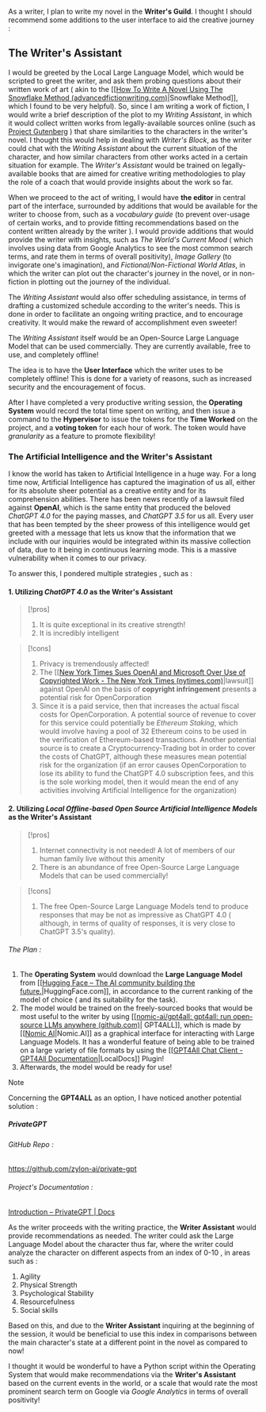 

As a writer, I plan to write my novel in the **Writer's Guild**. I thought I should recommend some additions to the user interface to aid the creative journey : 


## The Writer's Assistant


I would be greeted by the Local Large Language Model, which would be scripted to greet the writer, and ask them probing questions about their written work of art ( akin to the [[[How To Write A Novel Using The Snowflake Method (advancedfictionwriting.com)](https://www.advancedfictionwriting.com/articles/snowflake-method/)|Snowflake Method]], which I found to be very helpful). So, since I am writing a work of fiction, I would write a brief description of the plot to my *Writing Assistant*, in which it would collect written works from legally-available sources online (such as [Project Gutenberg](https://www.gutenberg.org/)  ) that share similarities to the characters in the writer's novel. I thought this would help in dealing with *Writer's Block*, as the writer could chat with the *Writing Assistant* about the current situation of the character, and how similar characters from other works acted in a certain situation for example. The *Writer's Assistant* would be trained on legally-available books that are aimed for creative writing methodologies to play the role of a coach that would provide insights about the work so far. 

When we proceed to the act of writing, I would have **the editor** in central part of the interface, surrounded by additions that would be available for the writer to choose from, such as a *vocabulary guide* (to prevent over-usage of certain works, and to provide fitting recommendations based on the content written already by the writer ). I would provide additions that would provide the writer with insights, such as *The World's Current Mood* ( which involves using data from Google Analytics to see the most common search terms, and rate them in terms of overall positivity), *Image Gallery* (to invigorate one's imagination), and *Fictional/Non-Fictional World Atlas*, in which the writer can plot out the character's journey in the novel, or in non-fiction in plotting out the journey of the individual. 


The *Writing Assistant* would also offer scheduling assistance, in terms of drafting a customized schedule according to the writer's needs. This is done in order to facilitate an ongoing writing practice, and to encourage creativity. It would make the reward of accomplishment even sweeter!


The *Writing Assistant* itself would be an Open-Source Large Language Model that can be used commercially. They are currently available, free to use, and completely offline! 


The idea is to have the **User Interface** which the writer uses to be completely offline! This is done for a variety of reasons, such as increased security and the encouragement of focus. 


After I have completed a very productive writing session, the **Operating System** would record the total time spent on writing, and then issue a command to the **Hypervisor** to issue the tokens for the **Time Worked** on the project, and a **voting token** for each hour of work. The token would have *granularity* as a feature to promote flexibility!


### The Artificial Intelligence and the **Writer's Assistant** 



I know the world has taken to Artificial Intelligence in a huge way. For a long time now, Artificial Intelligence has captured the imagination of us all, either for its absolute sheer potential as a creative entity and  for its comprehension abilities. There has been news recently of a lawsuit filed against **OpenAI**, which is the same entity that produced the beloved *ChatGPT 4.0* for the paying masses, and *ChatGPT 3.5* for us all. Every user that has been tempted by the sheer prowess of this intelligence would get greeted with a message that lets us know that the information that we include with our inquiries would be integrated within its massive collection of data, due to it being in continuous learning mode. This is a massive vulnerability when it comes to our privacy.


To answer this, I pondered multiple strategies , such as : 


#### 1. Utilizing *ChatGPT 4.0*  as the **Writer's Assistant**


>[!pros]
>
>1. It is quite exceptional in its creative strength!
>2. It is incredibly intelligent

>[!cons]
>
>1. Privacy is tremendously affected!
>2. The [[[New York Times Sues OpenAI and Microsoft Over Use of Copyrighted Work - The New York Times (nytimes.com)](https://www.nytimes.com/2023/12/27/business/media/new-york-times-open-ai-microsoft-lawsuit.html)|lawsuit]] against OpenAI on the basis of **copyright infringement** presents a potential risk for OpenCorporation
>3. Since it is a paid service, then that increases the actual fiscal costs for OpenCorporation. A potential source of revenue to cover for this service could potentially be *Ethereum Staking*, which would involve having a pool of 32 Ethereum coins to be used in the verification of Ethereum-based transactions. Another potential source is to create a Cryptocurrency-Trading bot in order to cover the costs of ChatGPT, although these measures mean potential risk for the organization (if an error causes OpenCorporation to lose its ability to fund the ChatGPT 4.0 subscription fees, and this is the sole working model, then it would mean the end of any activities involving Artificial Intelligence for the organization)


#### 2. Utilizing *Local Offline-based Open Source Artificial Intelligence Models* as the **Writer's Assistant**


>[!pros]
>
>1. Internet connectivity is not needed! A lot of members of our human family live without this amenity
>2. There is an abundance of free Open-Source Large Language Models that can be used commercially!


>[!cons]
>
>1. The free Open-Source Large Language Models tend to produce responses that may be not as impressive as ChatGPT 4.0 ( although, in terms of quality of responses, it is very close to ChatGPT 3.5's quality).

 
###### The Plan :

1. The **Operating System** would download the **Large Language Model** from [[[Hugging Face – The AI community building the future.](https://huggingface.co/)|HuggingFace.com]], in accordance to the current ranking of the model of choice ( and its suitability for the task).
2. The model would be trained on the freely-sourced books that would be most useful to the writer by using [[[nomic-ai/gpt4all: gpt4all: run open-source LLMs anywhere (github.com)](https://github.com/nomic-ai/gpt4all)| GPT4ALL]], which is made by [[[Nomic AI](https://home.nomic.ai/)|Nomic.AI]] as a graphical interface for interacting with Large Language Models. It has a wonderful feature of being able to be trained on a large variety of file formats by using the [[[GPT4All Chat Client - GPT4All Documentation](https://docs.gpt4all.io/gpt4all_chat.html#plugins)|LocalDocs]] Plugin! 
5. Afterwards, the model would be ready for use! 


>[!note]
>
>Concerning the **GPT4ALL** as an option, I have noticed another potential solution :
>
>##### PrivateGPT
>
>
>###### GitHub Repo :
>
>https://github.com/zylon-ai/private-gpt
>
>###### Project's Documentation : 
>
>[Introduction – PrivateGPT | Docs](https://docs.privategpt.dev/overview/welcome/introduction)
>


As the writer proceeds with the writing practice, the **Writer Assistant** would provide recommendations as needed. The writer could ask the Large Language Model about the character thus far, where the writer could analyze the character on different aspects from an index of 0-10 , in areas such as : 

1. Agility
2. Physical Strength
3. Psychological Stability
4. Resourcefulness
5. Social skills

Based on this, and due to the **Writer Assistant** inquiring at the beginning of the session, it would be beneficial to use this index in comparisons between the main character's state at a different point in the novel as compared to now! 

I thought it would be wonderful to have a Python script within the Operating System that would make recommendations via the **Writer's Assistant** based on the current events in the world, or a scale that would rate the most prominent search term on Google via *Google Analytics* in terms of overall positivity! 

